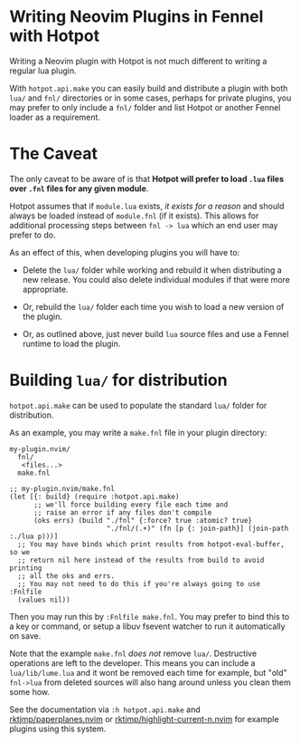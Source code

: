 # Writing Neovim Plugins in Fennel with Hotpot

Writing a Neovim plugin with Hotpot is not much different to writing a regular
lua plugin.

With `hotpot.api.make` you can easily build and distribute a plugin with both
`lua/` and `fnl/` directories or in some cases, perhaps for private plugins,
you may prefer to only include a `fnl/` folder and list Hotpot or another
Fennel loader as a requirement.

# The Caveat

The only caveat to be aware of is that **Hotpot will prefer to load `.lua`
files over `.fnl` files for any given module**.

Hotpot assumes that if `module.lua` exists, *it exists for a reason* and should
always be loaded instead of `module.fnl` (if it exists). This allows for
additional processing steps between `fnl -> lua` which an end user may prefer
to do.

As an effect of this, when developing plugins you will have to:

- Delete the `lua/` folder while working and rebuild it when distributing a new
  release. You could also delete individual modules if that were more
  appropriate.

- Or, rebuild the `lua/` folder each time you wish to load a new version of the
  plugin.

- Or, as outlined above, just never build `lua` source files and use a Fennel
  runtime to load the plugin.

# Building `lua/` for distribution

`hotpot.api.make` can be used to populate the standard `lua/` folder for
distribution.

As an example, you may write a `make.fnl` file in your plugin directory:

```
my-plugin.nvim/
  fnl/
   <files...>
  make.fnl
```

```fennel
;; my-plugin.nvim/make.fnl
(let [{: build} (require :hotpot.api.make)
      ;; we'll force building every file each time and
      ;; raise an error if any files don't compile
      (oks errs) (build "./fnl" {:force? true :atomic? true}
                        "./fnl/(.+)" (fn [p {: join-path}] (join-path :./lua p)))]
  ;; You may have binds which print results from hotpot-eval-buffer, so we
  ;; return nil here instead of the results from build to avoid printing
  ;; all the oks and errs.
  ;; You may not need to do this if you're always going to use :Fnlfile
  (values nil))
```

Then you may run this by `:Fnlfile make.fnl`. You may prefer to bind this to a
key or command, or setup a libuv fsevent watcher to run it automatically on save.

Note that the example `make.fnl` *does not* remove `lua/`. Destructive
operations are left to the developer. This means you can include a
`lua/lib/lume.lua` and it wont be removed each time for example, but "old"
`fnl->lua` from deleted sources will also hang around unless you clean them
some how.

See the documentation via `:h hotpot.api.make` and
[rktjmp/paperplanes.nvim](https://github.com/rktjmp/paperplanes.nvim) or
[rktjmp/highlight-current-n.nvim](https://github.com/rktjmp/highlight-current-n.nvim)
for example plugins using this system.
